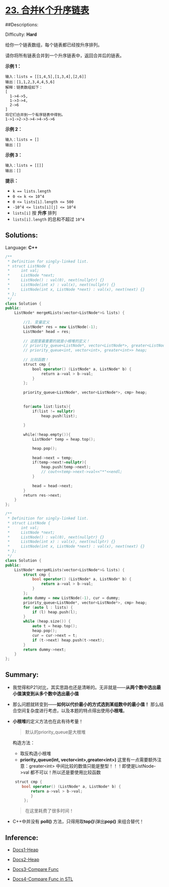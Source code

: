 # [23\. 合并K个升序链表](https://leetcode-cn.com/problems/merge-k-sorted-lists/)

##Descriptions:

Difficulty: **Hard**


给你一个链表数组，每个链表都已经按升序排列。

请你将所有链表合并到一个升序链表中，返回合并后的链表。

**示例 1：**

```
输入：lists = [[1,4,5],[1,3,4],[2,6]]
输出：[1,1,2,3,4,4,5,6]
解释：链表数组如下：
[
  1->4->5,
  1->3->4,
  2->6
]
将它们合并到一个有序链表中得到。
1->1->2->3->4->4->5->6
```

**示例 2：**

```
输入：lists = []
输出：[]
```

**示例 3：**

```
输入：lists = [[]]
输出：[]
```

**提示：**

*   `k == lists.length`
*   `0 <= k <= 10^4`
*   `0 <= lists[i].length <= 500`
*   `-10^4 <= lists[i][j] <= 10^4`
*   `lists[i]` 按 **升序** 排列
*   `lists[i].length` 的总和不超过 `10^4`


## Solutions:

Language: **C++**

```c++
/**
 * Definition for singly-linked list.
 * struct ListNode {
 *     int val;
 *     ListNode *next;
 *     ListNode() : val(0), next(nullptr) {}
 *     ListNode(int x) : val(x), next(nullptr) {}
 *     ListNode(int x, ListNode *next) : val(x), next(next) {}
 * };
 */
class Solution {
public:
    ListNode* mergeKLists(vector<ListNode*>& lists) {      
​
        //1. 变量定义
        ListNode* res = new ListNode(-1);
        ListNode* head = res;
        
        // 这题里最重要的就是小根堆的定义！
        // priority_queue<ListNode*, vector<ListNode*>, greater<ListNode*->val>> heap;
        // priority_queue<int, vector<int>, greater<int>> heap;
        
        // 比较函数！
        struct cmp {
            bool operator() (ListNode* a, ListNode* b) {
                return a->val > b->val;
            }
        };
  
        priority_queue<ListNode*, vector<ListNode*>, cmp> heap;
​
        
        for(auto list:lists){
            if(list != nullptr)
                heap.push(list);
​
        }
        
        while(!heap.empty()){
            ListNode* temp = heap.top();

            heap.pop();
​
            head->next = temp;
            if(temp->next!=nullptr){
                heap.push(temp->next);
                // cout<<temp->next->val<<"*"<<endl;
            }
            
            head = head->next;
        }
        return res->next;
    }
};
```

```c++
/**
 * Definition for singly-linked list.
 * struct ListNode {
 *     int val;
 *     ListNode *next;
 *     ListNode() : val(0), next(nullptr) {}
 *     ListNode(int x) : val(x), next(nullptr) {}
 *     ListNode(int x, ListNode *next) : val(x), next(next) {}
 * };
 */
class Solution {
public:
    ListNode* mergeKLists(vector<ListNode*>& lists) {
        struct cmp {
            bool operator() (ListNode* a, ListNode* b) {
                return a->val > b->val;
            }
        };
        auto dummy = new ListNode(-1), cur = dummy;
        priority_queue<ListNode*, vector<ListNode*>, cmp> heap;
        for (auto l : lists) {
            if (l) heap.push(l);
        }
        while (heap.size()) {
            auto t = heap.top();
            heap.pop();
            cur = cur->next = t;
            if (t->next) heap.push(t->next);
        }
        return dummy->next;
    }
};
```

## Summary:
* 我觉得和P21对比，其实思路也还是清晰的。无非就是——**从两个数中选出最小值演变到从多个数中选出最小值**
* 那么问题就转变到——**如何以代价最小的方式选到某组数中的最小值！** 那么结合空间复杂度进行考虑，以及本题的特点得出使用**小根堆**。
* **小根堆**的定义方法也在此有待考量！
  > 默认的priority_queue是大根堆

    构造方法：
  * 取反构造小根堆
  * **priority_queue(int, vector\<int>,greater\<int>)**
   这里有一点需要额外注意：greater\<int> 中间比较的数值只能是整型！！！即使是ListNode->val 都不可以！所以还是要使用比较函数
   ```c++
    struct cmp {
       bool operator() (ListNode* a, ListNode* b) {
           return a->val > b->val;
           }
        };
   ```
   > 在这里耗费了很多时间！
* C++中并没有 **poll()** 方法，只得用取**top()**\弹出**pop()** 来组合替代！


## Inference:
* [Docs1-Heap](https://xiaoneng.blog.csdn.net/article/details/103206628?spm=1001.2101.3001.6650.1&utm_medium=distribute.pc_relevant.none-task-blog-2%7Edefault%7ECTRLIST%7ETopBlog-1.topblog&depth_1-utm_source=distribute.pc_relevant.none-task-blog-2%7Edefault%7ECTRLIST%7ETopBlog-1.topblog&utm_relevant_index=2)
* [Docs2-Heap](https://blog.csdn.net/largecub233/article/details/73321440)


* [Docs3-Compare Func](https://blog.csdn.net/woxiaohahaa/article/details/53191247)

* [Docs4-Compare Func in STL](https://blog.csdn.net/ivan_zjj/article/details/8654728)
